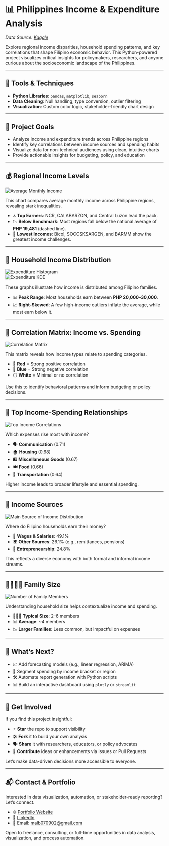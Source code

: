 # 📊 Philippines Income & Expenditure Analysis  
*Data Source: [Kaggle](https://www.kaggle.com/datasets/solomonappiahkubi/personal-monthly-expenditure-2021)*

Explore regional income disparities, household spending patterns, and key correlations that shape Filipino economic behavior. This Python-powered project visualizes critical insights for policymakers, researchers, and anyone curious about the socioeconomic landscape of the Philippines.

---

## 🧰 Tools & Techniques

- **Python Libraries**: `pandas`, `matplotlib`, `seaborn`
- **Data Cleaning**: Null handling, type conversion, outlier filtering
- **Visualization**: Custom color logic, stakeholder-friendly chart design

---

## 🎯 Project Goals

- Analyze income and expenditure trends across Philippine regions  
- Identify key correlations between income sources and spending habits  
- Visualize data for non-technical audiences using clean, intuitive charts  
- Provide actionable insights for budgeting, policy, and education

---

## 💰 Regional Income Levels  
![Average Monthly Income](PNG/1.png)

This chart compares average monthly income across Philippine regions, revealing stark inequalities.

- 🔝 **Top Earners**: NCR, CALABARZON, and Central Luzon lead the pack.  
- 📉 **Below Benchmark**: Most regions fall below the national average of **PHP 19,481** (dashed line).  
- 🚨 **Lowest Incomes**: Bicol, SOCCSKSARGEN, and BARMM show the greatest income challenges.

---

## 🛒 Household Income Distribution  
![Expenditure Histogram](PNG/2.png)  
![Expenditure KDE](PNG/3.png)

These graphs illustrate how income is distributed among Filipino families.

- 📊 **Peak Range**: Most households earn between **PHP 20,000–30,000**.  
- 📈 **Right-Skewed**: A few high-income outliers inflate the average, while most earn below it.

---

## 🧮 Correlation Matrix: Income vs. Spending  
![Correlation Matrix](PNG/4.png)

This matrix reveals how income types relate to spending categories.

- 🔴 **Red** = Strong positive correlation  
- 🔵 **Blue** = Strong negative correlation  
- ⚪ **White** = Minimal or no correlation  

Use this to identify behavioral patterns and inform budgeting or policy decisions.

---

## 🔗 Top Income-Spending Relationships  
![Top Income Correlations](PNG/5.png)

Which expenses rise most with income?

- 🗣️ **Communication** (0.71)  
- 🏠 **Housing** (0.68)  
- 🛍️ **Miscellaneous Goods** (0.67)  
- 🍽️ **Food** (0.66)  
- 🚗 **Transportation** (0.64)  

Higher income leads to broader lifestyle and essential spending.

---

## 🧭 Income Sources  
![Main Source of Income Distribution](PNG/6.png)

Where do Filipino households earn their money?

- 💼 **Wages & Salaries**: 49.1%  
- 🌍 **Other Sources**: 26.1% (e.g., remittances, pensions)  
- 🛒 **Entrepreneurship**: 24.8%  

This reflects a diverse economy with both formal and informal income streams.

---

## 👨‍👩‍👧‍👦 Family Size  
![Number of Family Members](PNG/7.png)

Understanding household size helps contextualize income and spending.

- 👨‍👩‍👧 **Typical Size**: 2–6 members  
- 📊 **Average**: ~4 members  
- 📉 **Larger Families**: Less common, but impactful on expenses

---

## 🚀 What’s Next?

- 📈 Add forecasting models (e.g., linear regression, ARIMA)  
- 🧠 Segment spending by income bracket or region  
- 🛠️ Automate report generation with Python scripts  
- 📊 Build an interactive dashboard using `plotly` or `streamlit`

---

## 🤝 Get Involved

If you find this project insightful:

- ⭐ **Star** the repo to support visibility  
- 🛠️ **Fork** it to build your own analysis  
- 🗣️ **Share** it with researchers, educators, or policy advocates  
- 🧠 **Contribute** ideas or enhancements via Issues or Pull Requests

Let’s make data-driven decisions more accessible to everyone.

---

## 📬 Contact & Portfolio

Interested in data visualization, automation, or stakeholder-ready reporting? Let’s connect.

- 🌐 [Portfolio Website](https://zipzapph.github.io/Marion.Bautista/)  
- 💼 [LinkedIn](https://www.linkedin.com/in/marion-ace-bautista-b3315b2ab)  
- 📧 Email: [malb070902@gmail.com](mailto:malb070902@gmail.com)

Open to freelance, consulting, or full-time opportunities in data analysis, visualization, and process automation.
